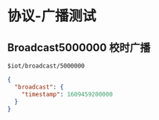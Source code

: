 # 协议-广播测试

## Broadcast5000000 校时广播

`$iot/broadcast/5000000`

```json
{
  "broadcast": {
    "timestamp": 1609459200000
  }
}
```
